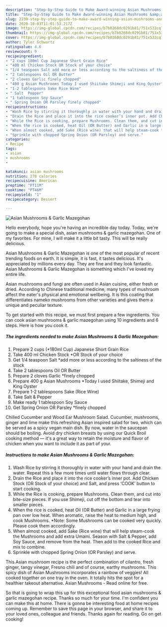 ```yaml
---
description: "Step-by-Step Guide to Make Award-winning Asian Mushrooms &amp;amp; Garlic Mazegohan"
title: "Step-by-Step Guide to Make Award-winning Asian Mushrooms &amp;amp; Garlic Mazegohan"
slug: 2239-step-by-step-guide-to-make-award-winning-asian-mushrooms-and-amp-garlic-mazegohan
date: 2020-10-03T11:01:53.217Z
image: https://img-global.cpcdn.com/recipes/b7b0268dc0291b81/751x532cq70/asian-mushrooms-garlic-mazegohan-recipe-main-photo.jpg
thumbnail: https://img-global.cpcdn.com/recipes/b7b0268dc0291b81/751x532cq70/asian-mushrooms-garlic-mazegohan-recipe-main-photo.jpg
cover: https://img-global.cpcdn.com/recipes/b7b0268dc0291b81/751x532cq70/asian-mushrooms-garlic-mazegohan-recipe-main-photo.jpg
author: Tyler Schwartz
ratingvalue: 4.6
reviewcount: 9
recipeingredient:
- "2 cups 180ml Cup Japanese Short Grain Rice"
- "400 ml Chicken Stock OR Stock of your choice"
- "1/4 teaspoon Salt add more or less according to the saltiness of the stock"
- "2 tablespoons Oil OR Butter"
- "2 cloves Garlic finely chopped"
- "400 g Asian Mushrooms Today I used Shiitake Shimeji and King Oyster"
- "1-2 tablespoons Sake Rice Wine"
- " Salt  Pepper"
- "1 tablespoon Soy Sauce"
- " Spring Onion OR Parsley finely chopped"
recipeinstructions:
- "Wash Rice by stirring it thoroughly in water with your hand and drain the water. Repeat this a few more times until water flows through clear."
- "Drain the Rice and place it into the rice cooker’s inner pot. Add Chicken Stock (OR Stock of your choice) and Salt, and press ‘COOK’ button to start cooking."
- "While the Rice is cooking, prepare Mushrooms. Clean them, and cut into bite-size pieces. If you use Shimeji, cut off the bottom and tear into smaller pieces."
- "When the rice is cooked, heat Oil (OR Butter) and Garlic in a large frying pan over low heat. When aromatic, raise the heat to medium high, and cook Mushrooms. *Note: Some Mushrooms can be cooked very quickly. Please cook them accordingly."
- "When almost cooked, add Sake (Rice wine) that will help steam-cook the Mushrooms and add extra Umami. Season with Salt &amp; Pepper, add Soy Sauce, and remove from the heat. Then add to the cooked Rice and mix to combine."
- "Sprinkle with chopped Spring Onion (OR Parsley) and serve."
categories:
- Recipe
tags:
- asian
- mushrooms
- 

katakunci: asian mushrooms  
nutrition: 278 calories
recipecuisine: American
preptime: "PT11M"
cooktime: "PT46M"
recipeyield: "1"
recipecategory: Dessert

---
```



![Asian Mushrooms &amp; Garlic Mazegohan](https://img-global.cpcdn.com/recipes/b7b0268dc0291b81/751x532cq70/asian-mushrooms-garlic-mazegohan-recipe-main-photo.jpg)

Hello everybody, hope you're having an incredible day today. Today, we're going to make a special dish, asian mushrooms &amp; garlic mazegohan. One of my favorites. For mine, I will make it a little bit tasty. This will be really delicious.

Asian Mushrooms &amp; Garlic Mazegohan is one of the most popular of recent trending foods on earth. It is simple, it is fast, it tastes delicious. It's appreciated by millions every day. They are fine and they look fantastic. Asian Mushrooms &amp; Garlic Mazegohan is something which I've loved my entire life.

Asian mushrooms and fungi are often used in Asian cuisine, either fresh or dried. According to Chinese traditional medicine, many types of mushroom affect the eater&#39;s physical and emotional wellbeing. It is this coating that differentiates nameko mushrooms from other varieties and gives them a unique and peculiar texture.


To get started with this recipe, we must first prepare a few ingredients. You can cook asian mushrooms &amp; garlic mazegohan using 10 ingredients and 6 steps. Here is how you cook it.

<!--inarticleads1-->

##### The ingredients needed to make Asian Mushrooms &amp; Garlic Mazegohan:

1. Prepare 2 cups (*180ml Cup) Japanese Short Grain Rice
1. Take 400 ml Chicken Stock *OR Stock of your choice
1. Get 1/4 teaspoon Salt *add more or less according to the saltiness of the stock
1. Take 2 tablespoons Oil OR Butter
1. Prepare 2 cloves Garlic *finely chopped
1. Prepare 400 g Asian Mushrooms *Today I used Shiitake, Shimeji and King Oyster
1. Prepare 1-2 tablespoons Sake (Rice Wine)
1. Take  Salt &amp; Pepper
1. Make ready 1 tablespoon Soy Sauce
1. Get  Spring Onion OR Parsley *finely chopped


Chilled Cucumber and Wood Ear Mushroom Salad. Cucumber, mushrooms, ginger and lime make this refreshing Asian inspired salad for two, which can be served as a spicy vegan main dish. By now, water in the saucepan should be boiling. Avoid dry chicken breasts by using our Quick Broil cooking method — it&#39;s a great way to retain the moisture and flavor of chicken when you want to include it as part of your. 

<!--inarticleads2-->

##### Instructions to make Asian Mushrooms &amp; Garlic Mazegohan:

1. Wash Rice by stirring it thoroughly in water with your hand and drain the water. Repeat this a few more times until water flows through clear.
1. Drain the Rice and place it into the rice cooker’s inner pot. Add Chicken Stock (OR Stock of your choice) and Salt, and press ‘COOK’ button to start cooking.
1. While the Rice is cooking, prepare Mushrooms. Clean them, and cut into bite-size pieces. If you use Shimeji, cut off the bottom and tear into smaller pieces.
1. When the rice is cooked, heat Oil (OR Butter) and Garlic in a large frying pan over low heat. When aromatic, raise the heat to medium high, and cook Mushrooms. *Note: Some Mushrooms can be cooked very quickly. Please cook them accordingly.
1. When almost cooked, add Sake (Rice wine) that will help steam-cook the Mushrooms and add extra Umami. Season with Salt &amp; Pepper, add Soy Sauce, and remove from the heat. Then add to the cooked Rice and mix to combine.
1. Sprinkle with chopped Spring Onion (OR Parsley) and serve.


This Asian mushroom recipe is the perfect combination of cilantro, fresh ginger, tangy vinegar, Fresno chili and of course, earthy mushrooms. This spicy dish of Asian Mushrooms incorporates a rainbow of veggies! All cooked together on one tray in the oven. It totally hits the spot for a healthier takeout alternative. Asian Mushrooms - Read online for free. 

So that is going to wrap this up for this exceptional food asian mushrooms &amp; garlic mazegohan recipe. Thanks so much for your time. I'm confident you can make this at home. There is gonna be interesting food at home recipes coming up. Remember to save this page in your browser, and share it to your loved ones, colleague and friends. Thanks again for reading. Go on get cooking!
